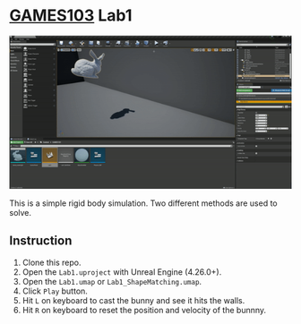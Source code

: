 # [GAMES103](https://games-cn.org/games103/) Lab1
![SampelScene](./img/rigid_bunny.gif)

This is a simple rigid body simulation. Two different methods are used to solve.
## Instruction
1. Clone this repo.
2. Open the ```Lab1.uproject``` with Unreal Engine (4.26.0+).
3. Open the ```Lab1.umap``` or ```Lab1_ShapeMatching.umap```.
4. Click ```Play``` button.
5. Hit ```L``` on keyboard to cast the bunny and see it hits the walls.
6. Hit ```R``` on keyboard to reset the position and velocity of the bunnny.